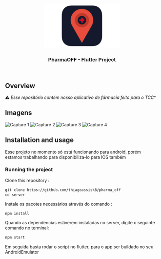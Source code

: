 <h1 align="center">
<img
		width="250"
		alt="PharmaOFF - FLutter Project"
		src="https://github.com/thiagoassisk8/pharma_off/blob/master/assets/images/logo.png">
</h1>
<h3 align="center">
	PharmaOFF - Flutter Project
</h3>


<p align="center">
	<img src="" width="300">
</p>


## Overview

⚠️ *Esse repositório contém nosso aplicativo de fármacia feito para o TCC**


## Imagens

<img
		width="210"
		alt="Capture 1"
		src="">
<img
		width="210"
		alt="Capture 2"
		src="">
<img
		width="210"
		alt="Capture 3"
		src="">
<img
		width="210"
		alt="Capture 4"
		src="">


## Installation and usage

Esse projeto no momento só está funcionando para android, porém estamos trabalhando para disponibiliza-lo para IOS também


### Running the project

Clone this repository :

```
git clone https://github.com/thiagoassisk8/pharma_off
cd server
```

Instale os pacotes necessários através do comando :

```
npm install
```

Quando as dependencias estiverem instaladas no server, digite o seguinte comando no terminal:

```bash
npm start
```
Em seguida basta rodar o script no flutter, para o app ser buildado no seu AndroidEmulator



<!-- ALL-CONTRIBUTORS-LIST:END -->
